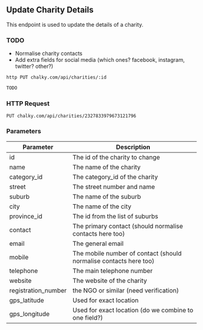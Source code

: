 ## Update Charity Details
This endpoint is used to update the details of a charity.

### TODO
- Normalise charity contacts
- Add extra fields for social media (which ones? facebook, instagram, twitter? other?) 
 
```shell
http PUT chalky.com/api/charities/:id
```

```javascript
TODO
```

### HTTP Request

`PUT chalky.com/api/charities/2327833979673121796`

### Parameters

Parameter | Description
--------- | -----------
id  | The id of the charity to change
name | The name of the charity
category_id | The category_id of the charity
street | The street number and name
suburb | The name of the suburb
city | The name of the city
province_id | The id from the list of suburbs 
contact | The primary contact (should normalise contacts here too)
email | The general email
mobile | The mobile number of contact (should normalise contacts here too)
telephone | The main telephone number
website | The website of the charity 
registration_number | the NGO or similar (need verification)
gps_latitude | Used for exact location
gps_longitude | Used for exact location (do we combine to one field?)
